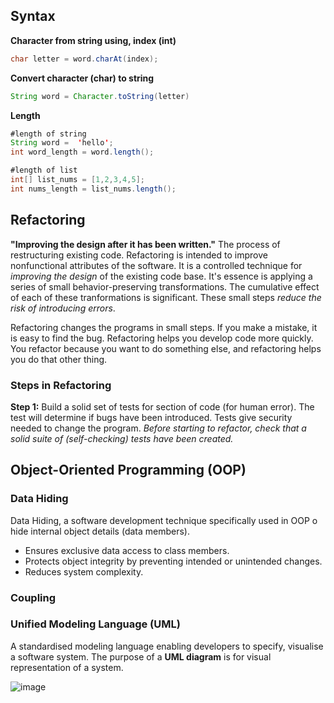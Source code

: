 
## Syntax

<b>Character from string using, index (int)</b>
```Java
char letter = word.charAt(index);
```
<b>Convert character (char) to string</b>
```Java
String word = Character.toString(letter)
```
<b>Length</b>
```Java
#length of string
String word =  'hello';
int word_length = word.length();

#length of list
int[] list_nums = [1,2,3,4,5];
int nums_length = list_nums.length(); 
```
## Refactoring
<b>"Improving the design after it has been written."</b>
The process of restructuring existing code. Refactoring is intended to improve nonfunctional attributes of the software.
It is a controlled technique for _improving the design_ of the existing code base. It's essence is applying a series of small behavior-preserving transformations.
The cumulative effect of each of these tranformations is significant. These small steps _reduce the risk of introducing errors_.

Refactoring changes the programs in small steps. If you make a mistake, it is easy to
find the bug.
Refactoring helps you develop code more quickly.
You refactor because you want to do something else, and refactoring
helps you do that other thing.

### Steps in Refactoring
<b>Step 1:</b>
Build a solid set of tests for section of code (for human error).
The test will determine if bugs have been introduced.
Tests give security needed to change the program.
_Before starting to refactor, check that a solid suite of (self-checking) tests have been created._

## Object-Oriented Programming (OOP)

### Data Hiding
Data Hiding, a software development technique specifically used in OOP o hide internal object details (data members).
- Ensures exclusive data access to class members.
- Protects object integrity by preventing intended or unintended changes.
- Reduces system complexity.

### Coupling

### Unified Modeling Language (UML)
A standardised modeling language enabling developers to specify, visualise a software system.
The purpose of a <b>UML diagram</b> is for visual representation of a system.

![image](https://user-images.githubusercontent.com/34526517/56855735-4fdbac80-6944-11e9-8af1-88316d76c7f9.png)
